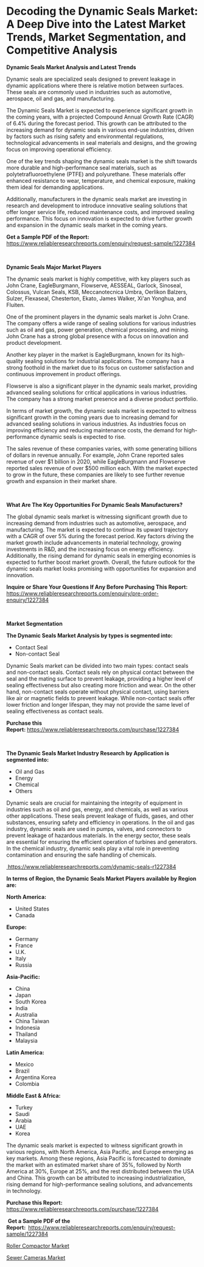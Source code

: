 <p><h1>Decoding the Dynamic Seals Market: A Deep Dive into the Latest Market Trends, Market Segmentation, and Competitive Analysis</h1></p><p><strong>Dynamic Seals Market Analysis and Latest Trends</strong></p>
<p><p>Dynamic seals are specialized seals designed to prevent leakage in dynamic applications where there is relative motion between surfaces. These seals are commonly used in industries such as automotive, aerospace, oil and gas, and manufacturing.</p><p>The Dynamic Seals Market is expected to experience significant growth in the coming years, with a projected Compound Annual Growth Rate (CAGR) of 6.4% during the forecast period. This growth can be attributed to the increasing demand for dynamic seals in various end-use industries, driven by factors such as rising safety and environmental regulations, technological advancements in seal materials and designs, and the growing focus on improving operational efficiency.</p><p>One of the key trends shaping the dynamic seals market is the shift towards more durable and high-performance seal materials, such as polytetrafluoroethylene (PTFE) and polyurethane. These materials offer enhanced resistance to wear, temperature, and chemical exposure, making them ideal for demanding applications.</p><p>Additionally, manufacturers in the dynamic seals market are investing in research and development to introduce innovative sealing solutions that offer longer service life, reduced maintenance costs, and improved sealing performance. This focus on innovation is expected to drive further growth and expansion in the dynamic seals market in the coming years.</p></p>
<p><strong>Get a Sample PDF of the Report:&nbsp;</strong> <a href="https://www.reliableresearchreports.com/enquiry/request-sample/1227384">https://www.reliableresearchreports.com/enquiry/request-sample/1227384</a></p>
<p>&nbsp;</p>
<p><strong>Dynamic Seals Major Market Players</strong></p>
<p><p>The dynamic seals market is highly competitive, with key players such as John Crane, EagleBurgmann, Flowserve, AESSEAL, Garlock, Sinoseal, Colossus, Vulcan Seals, KSB, Meccanotecnica Umbra, Oerlikon Balzers, Sulzer, Flexaseal, Chesterton, Ekato, James Walker, Xi'an Yonghua, and Fluiten. </p><p>One of the prominent players in the dynamic seals market is John Crane. The company offers a wide range of sealing solutions for various industries such as oil and gas, power generation, chemical processing, and mining. John Crane has a strong global presence with a focus on innovation and product development.</p><p>Another key player in the market is EagleBurgmann, known for its high-quality sealing solutions for industrial applications. The company has a strong foothold in the market due to its focus on customer satisfaction and continuous improvement in product offerings.</p><p>Flowserve is also a significant player in the dynamic seals market, providing advanced sealing solutions for critical applications in various industries. The company has a strong market presence and a diverse product portfolio.</p><p>In terms of market growth, the dynamic seals market is expected to witness significant growth in the coming years due to increasing demand for advanced sealing solutions in various industries. As industries focus on improving efficiency and reducing maintenance costs, the demand for high-performance dynamic seals is expected to rise.</p><p>The sales revenue of these companies varies, with some generating billions of dollars in revenue annually. For example, John Crane reported sales revenue of over $1 billion in 2020, while EagleBurgmann and Flowserve reported sales revenue of over $500 million each. With the market expected to grow in the future, these companies are likely to see further revenue growth and expansion in their market share.</p></p>
<p>&nbsp;</p>
<p><strong>What Are The Key Opportunities For Dynamic Seals Manufacturers?</strong></p>
<p><p>The global dynamic seals market is witnessing significant growth due to increasing demand from industries such as automotive, aerospace, and manufacturing. The market is expected to continue its upward trajectory with a CAGR of over 5% during the forecast period. Key factors driving the market growth include advancements in material technology, growing investments in R&D, and the increasing focus on energy efficiency. Additionally, the rising demand for dynamic seals in emerging economies is expected to further boost market growth. Overall, the future outlook for the dynamic seals market looks promising with opportunities for expansion and innovation.</p></p>
<p><strong>Inquire or Share Your Questions If Any Before Purchasing This Report:</strong> <a href="https://www.reliableresearchreports.com/enquiry/pre-order-enquiry/1227384">https://www.reliableresearchreports.com/enquiry/pre-order-enquiry/1227384</a></p>
<p>&nbsp;</p>
<p><strong>Market Segmentation</strong></p>
<p><strong>The Dynamic Seals Market Analysis by types is segmented into:</strong></p>
<p><ul><li>Contact Seal</li><li>Non-contact Seal</li></ul></p>
<p><p>Dynamic Seals market can be divided into two main types: contact seals and non-contact seals. Contact seals rely on physical contact between the seal and the mating surface to prevent leakage, providing a higher level of sealing effectiveness but also creating more friction and wear. On the other hand, non-contact seals operate without physical contact, using barriers like air or magnetic fields to prevent leakage. While non-contact seals offer lower friction and longer lifespan, they may not provide the same level of sealing effectiveness as contact seals.</p></p>
<p><strong>Purchase this Report:&nbsp;</strong><a href="https://www.reliableresearchreports.com/purchase/1227384">https://www.reliableresearchreports.com/purchase/1227384</a></p>
<p>&nbsp;</p>
<p><strong>The Dynamic Seals Market Industry Research by Application is segmented into:</strong></p>
<p><ul><li>Oil and Gas</li><li>Energy</li><li>Chemical</li><li>Others</li></ul></p>
<p><p>Dynamic seals are crucial for maintaining the integrity of equipment in industries such as oil and gas, energy, and chemicals, as well as various other applications. These seals prevent leakage of fluids, gases, and other substances, ensuring safety and efficiency in operations. In the oil and gas industry, dynamic seals are used in pumps, valves, and connectors to prevent leakage of hazardous materials. In the energy sector, these seals are essential for ensuring the efficient operation of turbines and generators. In the chemical industry, dynamic seals play a vital role in preventing contamination and ensuring the safe handling of chemicals.</p></p>
<p><a href="https://www.reliableresearchreports.com/dynamic-seals-r1227384">&nbsp;https://www.reliableresearchreports.com/dynamic-seals-r1227384</a></p>
<p><strong>In terms of Region, the Dynamic Seals Market Players available by Region are:</strong></p>
<p>
    <p> <strong> North America: </strong>
        <ul>
            <li>United States</li>
            <li>Canada</li>
        </ul>
        </p> 
    <p> <strong> Europe: </strong>
        <ul>
            <li>Germany</li>
            <li>France</li>
            <li>U.K.</li>
            <li>Italy</li>
            <li>Russia</li>
        </ul>
        </p> 
    <p> <strong> Asia-Pacific: </strong>
        <ul>
            <li>China</li>
            <li>Japan</li>
            <li>South Korea</li>
            <li>India</li>
            <li>Australia</li>
            <li>China Taiwan</li>
            <li>Indonesia</li>
            <li>Thailand</li>
            <li>Malaysia</li>
        </ul>
        </p> 
    <p> <strong> Latin America: </strong>
        <ul>
            <li>Mexico</li>
            <li>Brazil</li>
            <li>Argentina Korea</li>
            <li>Colombia</li>
        </ul>
        </p> 
    <p> <strong> Middle East & Africa: </strong>
        <ul>
            <li>Turkey</li>
            <li>Saudi</li>
            <li>Arabia</li>
            <li>UAE</li>
            <li>Korea</li>
        </ul>
    </p>
    </p>
<p><p>The dynamic seals market is expected to witness significant growth in various regions, with North America, Asia Pacific, and Europe emerging as key markets. Among these regions, Asia Pacific is forecasted to dominate the market with an estimated market share of 35%, followed by North America at 30%, Europe at 25%, and the rest distributed between the USA and China. This growth can be attributed to increasing industrialization, rising demand for high-performance sealing solutions, and advancements in technology.</p></p>
<p><strong>Purchase this Report: </strong><a href="https://www.reliableresearchreports.com/purchase/1227384">https://www.reliableresearchreports.com/purchase/1227384</a></p>
<p>&nbsp;<strong>Get a Sample PDF of the Report:&nbsp;&nbsp;</strong><a href="https://www.reliableresearchreports.com/enquiry/request-sample/1227384">https://www.reliableresearchreports.com/enquiry/request-sample/1227384</a></p>
<p><strong></strong></p>
<p><p><a href="https://iodized-pantydraco-05c.notion.site/Roller-Compactor-Market-Furnishes-Information-on-Market-Share-Market-Trends-and-Market-Growth-ec3a73917677450c92ae0c6826baffef">Roller Compactor Market</a></p><p><a href="https://noble-drawer-34c.notion.site/Sewer-Cameras-Market-Share-Evolution-and-Market-Growth-Trends-2024-2031-a0b32b9aa1a945f2b293a74d02f3e21a">Sewer Cameras Market</a></p></p>
